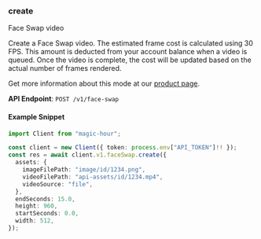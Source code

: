 
### create <a name="create"></a>
Face Swap video

Create a Face Swap video. The estimated frame cost is calculated using 30 FPS. This amount is deducted from your account balance when a video is queued. Once the video is complete, the cost will be updated based on the actual number of frames rendered.
  
Get more information about this mode at our [product page](/products/face-swap).
  

**API Endpoint**: `POST /v1/face-swap`

#### Example Snippet

```typescript
import Client from "magic-hour";

const client = new Client({ token: process.env["API_TOKEN"]!! });
const res = await client.v1.faceSwap.create({
  assets: {
    imageFilePath: "image/id/1234.png",
    videoFilePath: "api-assets/id/1234.mp4",
    videoSource: "file",
  },
  endSeconds: 15.0,
  height: 960,
  startSeconds: 0.0,
  width: 512,
});
```
